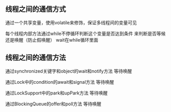线程之间的通信方式
---

通过一个共享变量，使用volatile来修饰，保证多线程间的变量可见

每个线程内部方法通过while不停循环判断这个变量是否达到条件 来判断是否等候还是唤醒（防止假唤醒） wait在while循环里面

线程之间的通信方法
---

通过synchronized关键字和object的wait和notify方法 等待唤醒

通过Lock中的condition的await和signal方法 等待唤醒

通过LockSupport中的park和upPark方法 等待唤醒

通过BlockingQueue的offer和poll方法 等待唤醒
